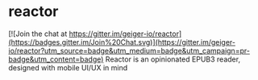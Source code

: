 # reactor

[![Join the chat at https://gitter.im/geiger-io/reactor](https://badges.gitter.im/Join%20Chat.svg)](https://gitter.im/geiger-io/reactor?utm_source=badge&utm_medium=badge&utm_campaign=pr-badge&utm_content=badge)
Reactor is an opinionated EPUB3 reader, designed with mobile UI/UX in mind



